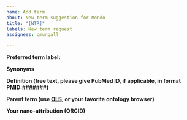 ```yaml
---
name: Add term
about: New term suggestion for Mondo
title: "[NTR]"
labels: New term request
assignees: cmungall

---
```


**Preferred term label:**


**Synonyms**


**Definition (free text, please give PubMed ID, if applicable, in format PMID:#######)**


**Parent term (use [OLS](https://www.ebi.ac.uk/ols/ontologies/mondo), or your favorite ontology browser)**


**Your nano-attribution (ORCID)**
